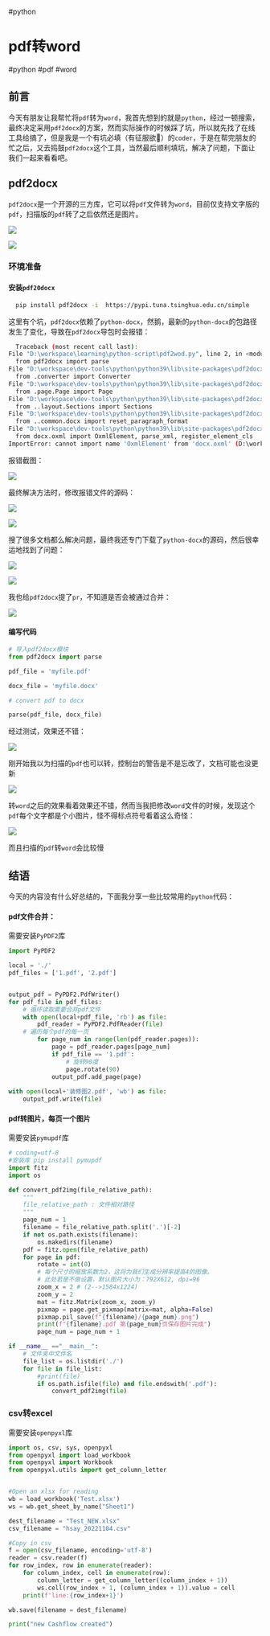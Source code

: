 #python
# pdf转word

#python #pdf #word

## 前言

今天有朋友让我帮忙将`pdf`转为`word`，我首先想到的就是`python`，经过一顿搜索，最终决定采用`pdf2docx`的方案，然而实际操作的时候踩了坑，所以就先找了在线工具给搞了，但是我是一个有坑必填（有征服欲🤪）的`coder`，于是在帮完朋友的忙之后，又去捣鼓`pdf2docx`这个工具，当然最后顺利填坑，解决了问题，下面让我们一起来看看吧。

## pdf2docx

`pdf2docx`是一个开源的三方库，它可以将`pdf`文件转为`word`，目前仅支持文字版的`pdf`，扫描版的`pdf`转了之后依然还是图片。

![](https://syske-pic-bed.oss-cn-hangzhou.aliyuncs.com/imgs/20231011210111.png)

![](https://syske-pic-bed.oss-cn-hangzhou.aliyuncs.com/imgs/20231011210055.png)

### 环境准备


#### 安装`pdf20docx`

  ```sh
    pip install pdf2docx -i  https://pypi.tuna.tsinghua.edu.cn/simple 
  ```

  这里有个坑，`pdf2docx`依赖了`python-docx`，然鹅，最新的`python-docx`的包路径发生了变化，导致在`pdf2docx`导包时会报错：

  ```sh
    Traceback (most recent call last):
  File "D:\workspace\learning\python-script\pdf2wod.py", line 2, in <module>
    from pdf2docx import parse
  File "D:\workspace\dev-tools\python\python39\lib\site-packages\pdf2docx\__init__.py", line 1, in <module>
    from .converter import Converter
  File "D:\workspace\dev-tools\python\python39\lib\site-packages\pdf2docx\converter.py", line 9, in <module>
    from .page.Page import Page
  File "D:\workspace\dev-tools\python\python39\lib\site-packages\pdf2docx\page\Page.py", line 47, in <module>
    from ..layout.Sections import Sections
  File "D:\workspace\dev-tools\python\python39\lib\site-packages\pdf2docx\layout\Sections.py", line 9, in <module>
    from ..common.docx import reset_paragraph_format
  File "D:\workspace\dev-tools\python\python39\lib\site-packages\pdf2docx\common\docx.py", line 7, in <module>
    from docx.oxml import OxmlElement, parse_xml, register_element_cls
ImportError: cannot import name 'OxmlElement' from 'docx.oxml' (D:\workspace\dev-tools\python\python39\lib\site-packages\docx\oxml\__init__.py)
  ```
  报错截图：

![](https://syske-pic-bed.oss-cn-hangzhou.aliyuncs.com/imgs/20231011202645.png)


最终解决方法时，修改报错文件的源码：

![](https://syske-pic-bed.oss-cn-hangzhou.aliyuncs.com/imgs/20231011202048.png)

![](https://syske-pic-bed.oss-cn-hangzhou.aliyuncs.com/imgs/20231011202421.png)

搜了很多文档都么解决问题，最终我还专门下载了`python-docx`的源码，然后很幸运地找到了问题：

![](https://syske-pic-bed.oss-cn-hangzhou.aliyuncs.com/imgs/20231011203043.png)

![](https://syske-pic-bed.oss-cn-hangzhou.aliyuncs.com/imgs/20231011203155.png)

我也给`pdf2docx`提了`pr`，不知道是否会被通过合并：

![](https://syske-pic-bed.oss-cn-hangzhou.aliyuncs.com/imgs/20231011203531.png)

#### 编写代码

```python
# 导入pdf2docx模块
from pdf2docx import parse

pdf_file = 'myfile.pdf'

docx_file = 'myfile.docx'

# convert pdf to docx

parse(pdf_file, docx_file)

```

经过测试，效果还不错：

![](https://syske-pic-bed.oss-cn-hangzhou.aliyuncs.com/imgs/20231011204117.png)

刚开始我以为扫描的`pdf`也可以转，控制台的警告是不是忘改了，文档可能也没更新

![](https://syske-pic-bed.oss-cn-hangzhou.aliyuncs.com/imgs/20231011204203.png)

转`word`之后的效果看着效果还不错，然而当我把修改`word`文件的时候，发现这个`pdf`每个文字都是个小图片，怪不得标点符号看着这么奇怪：

![](https://syske-pic-bed.oss-cn-hangzhou.aliyuncs.com/imgs/20231011203908.png)

而且扫描的`pdf`转`word`会比较慢

## 结语

今天的内容没有什么好总结的，下面我分享一些比较常用的`python`代码：

#### pdf文件合并：

需要安装`PyPDF2`库

```python
import PyPDF2

local = './'
pdf_files = ['1.pdf', '2.pdf']


output_pdf = PyPDF2.PdfWriter()
for pdf_file in pdf_files:
    # 循环读取需要合并pdf文件
    with open(local+pdf_file, 'rb') as file:
        pdf_reader = PyPDF2.PdfReader(file)
    # 遍历每个pdf的每一页
        for page_num in range(len(pdf_reader.pages)):
            page = pdf_reader.pages[page_num]
            if pdf_file == '1.pdf':
                # 旋转90度
                page.rotate(90)
            output_pdf.add_page(page)
            
with open(local+'装修图2.pdf', 'wb') as file:
    output_pdf.write(file)
```

#### pdf转图片，每页一个图片

需要安装`pymupdf`库

```python
# coding=utf-8
#安装库 pip install pymupdf
import fitz
import os

def convert_pdf2img(file_relative_path):
    """
    file_relative_path : 文件相对路径
    """
    page_num = 1
    filename = file_relative_path.split('.')[-2]
    if not os.path.exists(filename):
        os.makedirs(filename)
    pdf = fitz.open(file_relative_path)
    for page in pdf:
        rotate = int(0)
        # 每个尺寸的缩放系数为2，这将为我们生成分辨率提高4的图像。
        # 此处若是不做设置，默认图片大小为：792X612, dpi=96
        zoom_x = 2 # (2-->1584x1224)
        zoom_y = 2
        mat = fitz.Matrix(zoom_x, zoom_y)
        pixmap = page.get_pixmap(matrix=mat, alpha=False)
        pixmap.pil_save(f"{filename}/{page_num}.png")
        print(f"{filename}.pdf 第{page_num}页保存图片完成")
        page_num = page_num + 1

if __name__ =="__main__":
    # 文件夹中文件名
    file_list = os.listdir('./')
    for file in file_list:
        #print(file)
        if os.path.isfile(file) and file.endswith('.pdf'):
            convert_pdf2img(file)
```


### csv转excel

需要安装`openpyxl`库

```python
import os, csv, sys, openpyxl
from openpyxl import load_workbook
from openpyxl import Workbook
from openpyxl.utils import get_column_letter


#Open an xlsx for reading
wb = load_workbook('Test.xlsx')
ws = wb.get_sheet_by_name("Sheet1")

dest_filename = "Test_NEW.xlsx"
csv_filename = "hsay_20221104.csv"

#Copy in csv
f = open(csv_filename, encoding='utf-8')
reader = csv.reader(f)
for row_index, row in enumerate(reader):
    for column_index, cell in enumerate(row):
        column_letter = get_column_letter((column_index + 1))
        ws.cell(row_index + 1, (column_index + 1)).value = cell
    print(f'line:{row_index+1}')

wb.save(filename = dest_filename)

print("new Cashflow created")
```